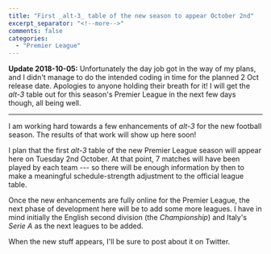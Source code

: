 ```yaml
---
title: "First _alt-3_ table of the new season to appear October 2nd"
excerpt_separator: "<!--more-->"
comments: false
categories: 
  - "Premier League"
---
```


**Update 2018-10-05:** Unfortunately the day job got in the way of my plans, and I
didn't manage to do the intended coding in time for the planned 2 Oct release date.
Apologies to anyone holding their breath for it!  I will get the *alt-3* table out
	for this season's Premier League  in the next few days though, all being well.  
	
------
	
I am working hard towards a few enhancements of _alt-3_ for the new
   football season.
The results of that work will show up here soon!

I plan that the first _alt-3_ table of the new
    Premier League season will appear here on Tuesday 2nd October.
    At that point, 7 matches will have been played by each team ---
    so there will be enough information by then to make a meaningful
    schedule-strength adjustment to the official league table.

Once the new enhancements are fully online for the Premier League, the
     next phase of development here will be to add some more leagues.
     I have in mind initially
     the English second division (the _Championship_)
     and Italy's _Serie A_ as the next leagues to be added. 

When the new stuff appears, I'll be sure to post about it on Twitter.  
















